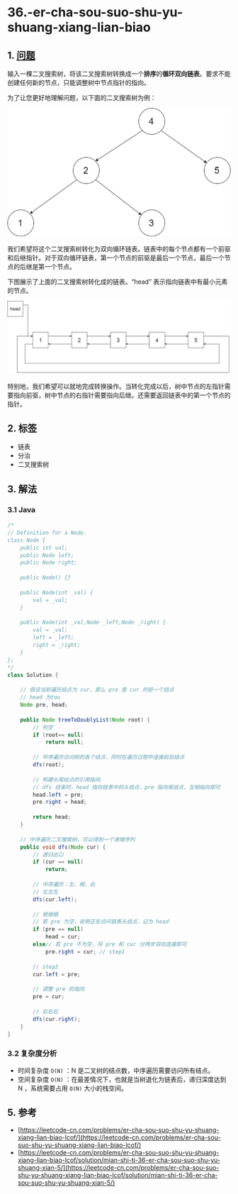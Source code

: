 # 36.-er-cha-sou-suo-shu-yu-shuang-xiang-lian-biao

## 1. [问题](https://leetcode-cn.com/problems/er-cha-sou-suo-shu-yu-shuang-xiang-lian-biao-lcof)

输入一棵二叉搜索树，将该二叉搜索树转换成一个**排序**的**循环双向链表**。要求不能创建任何新的节点，只能调整树中节点指针的指向。

为了让您更好地理解问题，以下面的二叉搜索树为例：

![](../../.gitbook/assets/image%20%284%29.png)

我们希望将这个二叉搜索树转化为双向循环链表。链表中的每个节点都有一个前驱和后继指针。对于双向循环链表，第一个节点的前驱是最后一个节点，最后一个节点的后继是第一个节点。

下图展示了上面的二叉搜索树转化成的链表。“head” 表示指向链表中有最小元素的节点。

![](../../.gitbook/assets/image%20%285%29.png)

特别地，我们希望可以就地完成转换操作。当转化完成以后，树中节点的左指针需要指向前驱，树中节点的右指针需要指向后继。还需要返回链表中的第一个节点的指针。

## 2. 标签

* 链表
* 分治
* 二叉搜索树

## 3. 解法

### 3.1 Java

```java
/*
// Definition for a Node.
class Node {
    public int val;
    public Node left;
    public Node right;

    public Node() {}

    public Node(int _val) {
        val = _val;
    }

    public Node(int _val,Node _left,Node _right) {
        val = _val;
        left = _left;
        right = _right;
    }
};
*/
class Solution {

    // 假设当前遍历结点为 cur，那么 pre 是 cur 的前一个结点
    // head 为tou
    Node pre, head;

    public Node treeToDoublyList(Node root) {
        // 判空
        if (root== null)
            return null;

        // 中序遍历访问树的各个结点，同时在遍历过程中连接前后结点
        dfs(root);

        // 构建头尾结点的引用指向
        // dfs 结束时，head 指向链表中的头结点，pre 指向尾结点，互相指向即可
        head.left = pre;
        pre.right = head;
        
        return head;
    }

    // 中序遍历二叉搜索树，可以得到一个递增序列
    public void dfs(Node cur) {
        // 递归出口
        if (cur == null)
            return;

        // 中序遍历：左，根，右
        // 左左左
        dfs(cur.left);

        // 根根根
        // 若 pre 为空，说明正在访问链表头结点，记为 head
        if (pre == null) 
            head = cur;
        else// 若 pre 不为空，将 pre 和 cur 分两步双向连接即可
            pre.right = cur; // step1

        // step2
        cur.left = pre;

        // 调整 pre 的指向
        pre = cur;

        // 右右右
        dfs(cur.right);
    }
}
```

### 3.2 复杂度分析

* 时间复杂度 `O(N)` ：N 是二叉树的结点数，中序遍历需要访问所有结点。
* 空间复杂度 `O(N)` ：在最差情况下，也就是当树退化为链表后，递归深度达到 N ，系统需要占用 `O(N)` 大小的栈空间。

## 5. 参考

* [https://leetcode-cn.com/problems/er-cha-sou-suo-shu-yu-shuang-xiang-lian-biao-lcof/](https://leetcode-cn.com/problems/er-cha-sou-suo-shu-yu-shuang-xiang-lian-biao-lcof/)
* [https://leetcode-cn.com/problems/er-cha-sou-suo-shu-yu-shuang-xiang-lian-biao-lcof/solution/mian-shi-ti-36-er-cha-sou-suo-shu-yu-shuang-xian-5/](https://leetcode-cn.com/problems/er-cha-sou-suo-shu-yu-shuang-xiang-lian-biao-lcof/solution/mian-shi-ti-36-er-cha-sou-suo-shu-yu-shuang-xian-5/)

